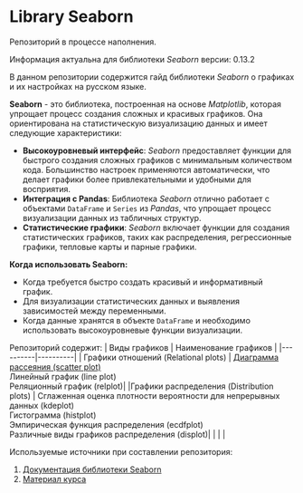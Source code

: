# Library Seaborn
Репозиторий в процессе наполнения.

Информация актуальна для библиотеки *Seaborn* версии: 0.13.2

В данном репозитории содержится гайд библиотеки *Seaborn* о графиках и их настройках на русском языке.

**Seaborn** - это библиотека, построенная на основе *Matplotlib*, которая упрощает процесс создания сложных и красивых графиков. Она ориентирована на статистическую визуализацию данных и имеет следующие характеристики:
- **Высокоуровневый интерфейс**: *Seaborn* предоставляет функции для быстрого создания сложных графиков с минимальным количеством кода. Большинство настроек применяются автоматически, что делает графики более привлекательными и удобными для восприятия.
- **Интеграция с Pandas**: Библиотека *Seaborn* отлично работает с объектами `DataFrame` и `Series` из *Pandas*, что упрощает процесс визуализации данных из табличных структур.
- **Статистические графики**: *Seaborn* включает функции для создания статистических графиков, таких как распределения, регрессионные графики, тепловые карты и парные графики.

**Когда использовать Seaborn:**
- Когда требуется быстро создать красивый и информативный график.
- Для визуализации статистических данных и выявления зависимостей между переменными.
- Когда данные хранятся в объекте `DataFrame` и необходимо использовать высокоуровневые функции визуализации.

Репозиторий содержит:
| Виды графиков | Наименование графиков |
|----------|----------|
| Графики отношений (Relational plots)  | [Диаграмма рассеяния (scatter plot)](https://github.com/m-ardat/Library_Seaborn/blob/main/scatter%20plot.ipynb) <br> Линейный график (line plot) <br> Реляционный график (relplot)|
|Графики распределения (Distribution plots) | Сглаженная оценка плотности вероятности для непрерывных данных (kdeplot) <br> Гистограмма (histplot) <br> Эмпирическая функция распределения (ecdfplot) <br> Различные виды графиков распределения (displot)|
| | |



Используемые источники при составлении репозитория:
1. [Документация библиотеки Seaborn](https://seaborn.pydata.org/)
2. [Материал курса](https://stepik.org/course/204124/info)
